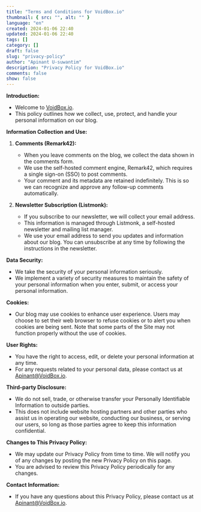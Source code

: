 ```yaml
---
title: "Terms and Conditions for VoidBox.io"
thumbnail: { src: "", alt: "" }
language: "en"
created: 2024-01-06 22:40
updated: 2024-01-06 22:40
tags: []
category: []
draft: false
slug: "privacy-policy"
author: "Apinant U-suwantim"
description: "Privacy Policy for VoidBox.io"
comments: false
show: false
---
```




**Introduction:**

- Welcome to [VoidBox.io](VoidBox.io).
- This policy outlines how we collect, use, protect, and handle your personal information on our blog.

**Information Collection and Use:**

1. **Comments (Remark42):**

    - When you leave comments on the blog, we collect the data shown in the comments form.
    - We use the self-hosted comment engine, Remark42, which requires a single sign-on (SSO) to post comments.
    - Your comment and its metadata are retained indefinitely. This is so we can recognize and approve any follow-up comments automatically.
2. **Newsletter Subscription (Listmonk):**

    - If you subscribe to our newsletter, we will collect your email address.
    - This information is managed through Listmonk, a self-hosted newsletter and mailing list manager.
    - We use your email address to send you updates and information about our blog. You can unsubscribe at any time by following the instructions in the newsletter.

**Data Security:**

- We take the security of your personal information seriously.
- We implement a variety of security measures to maintain the safety of your personal information when you enter, submit, or access your personal information.

**Cookies:**

- Our blog may use cookies to enhance user experience. Users may choose to set their web browser to refuse cookies or to alert you when cookies are being sent. Note that some parts of the Site may not function properly without the use of cookies.

**User Rights:**

- You have the right to access, edit, or delete your personal information at any time.
- For any requests related to your personal data, please contact us at <Apinant@VoidBox.io>.

**Third-party Disclosure:**

- We do not sell, trade, or otherwise transfer your Personally Identifiable Information to outside parties.
- This does not include website hosting partners and other parties who assist us in operating our website, conducting our business, or serving our users, so long as those parties agree to keep this information confidential.

**Changes to This Privacy Policy:**

- We may update our Privacy Policy from time to time. We will notify you of any changes by posting the new Privacy Policy on this page.
- You are advised to review this Privacy Policy periodically for any changes.

**Contact Information:**

- If you have any questions about this Privacy Policy, please contact us at <Apinant@VoidBox.io>.
